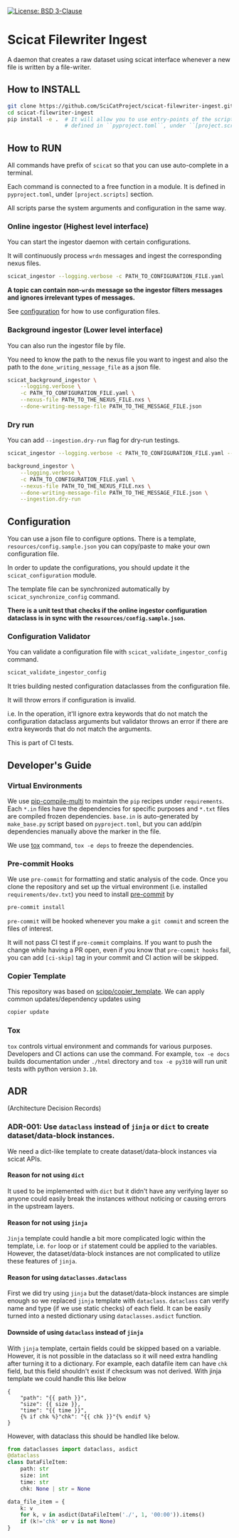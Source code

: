 [![License: BSD 3-Clause](https://img.shields.io/badge/License-BSD%203--Clause-blue.svg)](LICENSE)

# Scicat Filewriter Ingest

A daemon that creates a raw dataset using scicat interface whenever a new file is written by a file-writer.

## How to INSTALL
```bash
git clone https://github.com/SciCatProject/scicat-filewriter-ingest.git
cd scicat-filewriter-ingest
pip install -e .  # It will allow you to use entry-points of the scripts,
                  # defined in ``pyproject.toml``, under ``[project.scripts]`` section.
```

## How to RUN

All commands have prefix of ``scicat`` so that you can use auto-complete in a terminal.

Each command is connected to a free function in a module. It is defined in ``pyproject.toml``, under ``[project.scripts]`` section.

All scripts parse the system arguments and configuration in the same way.

### Online ingestor (Highest level interface)
You can start the ingestor daemon with certain configurations.

It will continuously process `wrdn` messages and ingest the corresponding nexus files.

```bash
scicat_ingestor --logging.verbose -c PATH_TO_CONFIGURATION_FILE.yaml
```

**A topic can contain non-`wrdn` message so the ingestor filters messages and ignores irrelevant types of messages.**

See [configuration](#configuration) for how to use configuration files.

### Background ingestor  (Lower level interface)
You can also run the ingestor file by file.

You need to know the path to the nexus file you want to ingest
and also the path to the ``done_writing_message_file`` as a json file.

```bash
scicat_background_ingestor \
    --logging.verbose \
    -c PATH_TO_CONFIGURATION_FILE.yaml \
    --nexus-file PATH_TO_THE_NEXUS_FILE.nxs \
    --done-writing-message-file PATH_TO_THE_MESSAGE_FILE.json
```

### Dry run

You can add ``--ingestion.dry-run`` flag for dry-run testings.

```bash
scicat_ingestor --logging.verbose -c PATH_TO_CONFIGURATION_FILE.yaml --ingestion.dry-run
```

```bash
background_ingestor \
    --logging.verbose \
    -c PATH_TO_CONFIGURATION_FILE.yaml \
    --nexus-file PATH_TO_THE_NEXUS_FILE.nxs \
    --done-writing-message-file PATH_TO_THE_MESSAGE_FILE.json \
    --ingestion.dry-run
```

## Configuration

You can use a json file to configure options.
There is a template, ``resources/config.sample.json`` you can copy/paste to make your own configuration file.

In order to update the configurations, you should update it the ``scicat_configuration`` module.

The template file can be synchronized automatically by ``scicat_synchronize_config`` command.

**There is a unit test that checks if the online ingestor configuration dataclass is in sync with the ``resources/config.sample.json``.**

### Configuration Validator

You can validate a configuration file with ``scicat_validate_ingestor_config`` command.

```bash
scicat_validate_ingestor_config
```

It tries building nested configuration dataclasses from the configuration file.

It will throw errors if configuration is invalid.

i.e. In the operation, it'll ignore extra keywords that do not match the configuration dataclass arguments
but validator throws an error if there are extra keywords that do not match the arguments.

This is part of CI tests.

## Developer's Guide

### Virtual Environments
We use [pip-compile-multi](https://pip-compile-multi.readthedocs.io/en/latest/) to maintain
the `pip` recipes under `requirements`.
Each `*.in` files have the dependencies for specific purposes and `*.txt` files are compiled frozen dependencies.
`base.in` is auto-generated by `make_base.py` script based on `pyproject.toml`,
but you can add/pin dependencies manually above the marker in the file.

We use [tox](#Tox) command, `tox -e deps` to freeze the dependencies.

### Pre-commit Hooks
We use `pre-commit` for formatting and static analysis of the code.
Once you clone the repository and set up the virtual environment (i.e. installed `requirements/dev.txt`)
you need to install [pre-commit](https://pre-commit.com/index.html) by
```bash
pre-commit install
```
`pre-commit` will be hooked whenever you make a `git commit` and screen the files of interest.

It will not pass CI test if `pre-commit` complains.
If you want to push the change while having a PR open, even if you know that `pre-commit hooks` fail,
you can add `[ci-skip]` tag in your commit and CI action will be skipped.

### Copier Template
This repository was based on [scipp/copier_template](https://github.com/scipp/copier_template).
We can apply common updates/dependency updates using
```bash
copier update
```

### Tox
`tox` controls virtual environment and commands for various purposes.
Developers and CI actions can use the command.
For example, `tox -e docs` builds documentation under `./html` directory and `tox -e py310` will run unit tests with python version `3.10`.

## ADR
(Architecture Decision Records)

### ADR-001: Use ``dataclass`` instead of ``jinja`` or ``dict`` to create dataset/data-block instances.
We need a dict-like template to create dataset/data-block instances via scicat APIs.
#### Reason for not using ``dict``
It used to be implemented with ``dict`` but it didn't have any verifying layer so anyone could easily break the instances without noticing or causing errors in the upstream layers.
#### Reason for not using ``jinja``

``Jinja`` template could handle a bit more complicated logic within the template, i.e. ``for`` loop or ``if`` statement could be applied to the variables.
However, the dataset/data-block instances are not complicated to utilize these features of ``jinja``.

#### Reason for using ``dataclasses.dataclass``
First we did try using ``jinja`` but the dataset/data-block instances are simple enough so we replaced ``jinja`` template with ``dataclass``.
``dataclass`` can verify name and type (if we use static checks) of each field.
It can be easily turned into a nested dictionary using ``dataclasses.asdict`` function.

#### Downside of using ``dataclass`` instead of ``jinja``
With ``jinja`` template, certain fields could be skipped based on a variable.
However, it is not possible in the dataclass so it will need extra handling after turning it to a dictionary.
For example, each datafile item can have ``chk`` field, but this field shouldn't exist if checksum was not derived.
With jinja template we could handle this like below
```jinja
{
    "path": "{{ path }}",
    "size": {{ size }},
    "time": "{{ time }}",
    {% if chk %}"chk": "{{ chk }}"{% endif %}
}
```
However, with dataclass this should be handled like below.
```python
from dataclasses import dataclass, asdict
@dataclass
class DataFileItem:
    path: str
    size: int
    time: str
    chk: None | str = None

data_file_item = {
    k: v
    for k, v in asdict(DataFileItem('./', 1, '00:00')).items()
    if (k!='chk' or v is not None)
}
```
